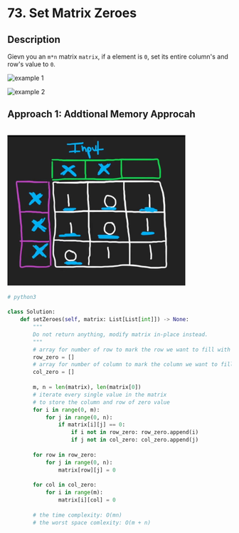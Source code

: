 # 73. Set Matrix Zeroes

## Description

Gievn you an `m*n` matrix `matrix`, if a element is `0`, set its entire column's and row's value to `0`.

![example 1](https://assets.leetcode.com/uploads/2020/08/17/mat1.jpg)

![example 2](https://assets.leetcode.com/uploads/2020/08/17/mat2.jpg)

## Approach 1: Addtional Memory Approcah
<br/>

<img src="./../../../images/2022-12-15%2021.41.40.png" alt="drawing" width="400"/>
<br/>

```python
# python3

class Solution:
    def setZeroes(self, matrix: List[List[int]]) -> None:
        """
        Do not return anything, modify matrix in-place instead.
        """
        # array for number of row to mark the row we want to fill with zero
        row_zero = []
        # array for number of column to mark the column we want to fill with zero
        col_zero = []

        m, n = len(matrix), len(matrix[0])
        # iterate every single value in the matrix
        # to store the column and row of zero value
        for i in range(0, m):
            for j in range(0, n):
                if matrix[i][j] == 0:
                    if i not in row_zero: row_zero.append(i)
                    if j not in col_zero: col_zero.append(j)

        for row in row_zero:
            for j in range(0, n):
                matrix[row][j] = 0

        for col in col_zero:
            for i in range(m):
                matrix[i][col] = 0

        # the time complexity: O(mn)
        # the worst space comlexity: O(m + n)

```